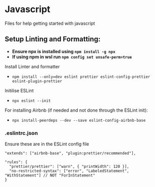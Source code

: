 # Javascript
Files for help getting started with javascript

## Setup Linting and Formatting:

- **Ensure npx is installed using ```npm install -g npx```**
- **If using npm in wsl run ```npm config set unsafe-perm=true```**

Install Linter and formatter
- `npm install --only=dev eslint prettier eslint-config-prettier eslint-plugin-prettier`

Initilise ESLint
- `npx eslint --init`

For installing Airbnb (if needed and not done through the ESLint init):
- `npx install-peerdeps --dev --save eslint-config-airbnb-base`

### .eslintrc.json

Ensure these are in the ESLint config file

```
"extends": ["airbnb-base", "plugin:prettier/recommended"],
```

```
"rules": {
  "prettier/prettier": ["warn", { "printWidth": 120 }],
  "no-restricted-syntax": ["error", "LabeledStatement", "WithStatement"] // NOT "ForInStatement"
}
```
